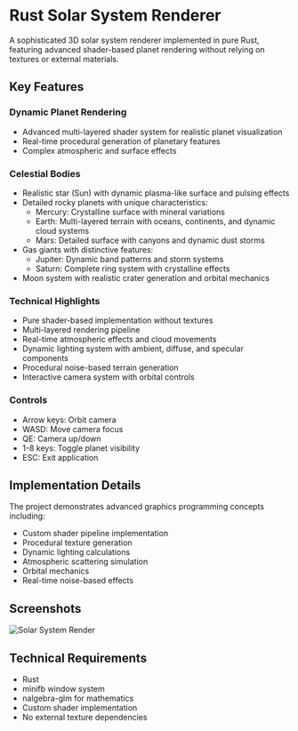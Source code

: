 # Rust Solar System Renderer

A sophisticated 3D solar system renderer implemented in pure Rust, featuring advanced shader-based planet rendering without relying on textures or external materials.

## Key Features

### Dynamic Planet Rendering
- Advanced multi-layered shader system for realistic planet visualization
- Real-time procedural generation of planetary features
- Complex atmospheric and surface effects

### Celestial Bodies
- Realistic star (Sun) with dynamic plasma-like surface and pulsing effects
- Detailed rocky planets with unique characteristics:
  - Mercury: Crystalline surface with mineral variations
  - Earth: Multi-layered terrain with oceans, continents, and dynamic cloud systems
  - Mars: Detailed surface with canyons and dynamic dust storms
- Gas giants with distinctive features:
  - Jupiter: Dynamic band patterns and storm systems
  - Saturn: Complete ring system with crystalline effects
- Moon system with realistic crater generation and orbital mechanics

### Technical Highlights
- Pure shader-based implementation without textures
- Multi-layered rendering pipeline
- Real-time atmospheric effects and cloud movements
- Dynamic lighting system with ambient, diffuse, and specular components
- Procedural noise-based terrain generation
- Interactive camera system with orbital controls

### Controls
- Arrow keys: Orbit camera
- WASD: Move camera focus
- QE: Camera up/down
- 1-8 keys: Toggle planet visibility
- ESC: Exit application

## Implementation Details
The project demonstrates advanced graphics programming concepts including:
- Custom shader pipeline implementation
- Procedural texture generation
- Dynamic lighting calculations
- Atmospheric scattering simulation
- Orbital mechanics
- Real-time noise-based effects

## Screenshots
![Solar System Render](https://github.com/user-attachments/assets/0779f04b-0e3f-4141-ba2e-e1853694bd67)

## Technical Requirements
- Rust
- minifb window system
- nalgebra-glm for mathematics
- Custom shader implementation
- No external texture dependencies